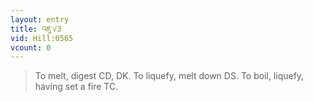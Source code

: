 ```yaml
---
layout: entry
title: འཇུ་√3
vid: Hill:0565
vcount: 0
---
```

> To melt, digest CD, DK\. To liquefy, melt down DS\. To boil, liquefy, having set a fire TC\.


